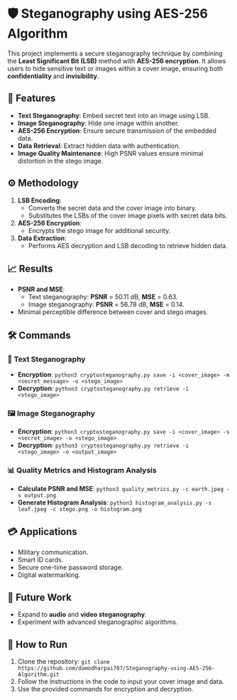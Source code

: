 # 🛡️ Steganography using AES-256 Algorithm

This project implements a secure steganography technique by combining the **Least Significant Bit (LSB)** method with **AES-256 encryption**. It allows users to hide sensitive text or images within a cover image, ensuring both **confidentiality** and **invisibility**.

## 🔐 Features
- **Text Steganography**: Embed secret text into an image using LSB.
- **Image Steganography**: Hide one image within another.
- **AES-256 Encryption**: Ensure secure transmission of the embedded data.
- **Data Retrieval**: Extract hidden data with authentication.
- **Image Quality Maintenance**: High PSNR values ensure minimal distortion in the stego image.

## ⚙️ Methodology
1. **LSB Encoding**:
   - Converts the secret data and the cover image into binary.
   - Substitutes the LSBs of the cover image pixels with secret data bits.
2. **AES-256 Encryption**:
   - Encrypts the stego image for additional security.
3. **Data Extraction**:
   - Performs AES decryption and LSB decoding to retrieve hidden data.

## 📈 Results
- **PSNR and MSE**:
  - Text steganography: **PSNR** = 50.11 dB, **MSE** = 0.63.
  - Image steganography: **PSNR** = 56.78 dB, **MSE** = 0.14.
- Minimal perceptible difference between cover and stego images.

## 🛠️ Commands
### 📝 Text Steganography
- **Encryption**: `python3 cryptosteganography.py save -i <cover_image> -m <secret_message> -o <stego_image>`
- **Decryption**: `python3 cryptosteganography.py retrieve -i <stego_image>`

### 🖼️ Image Steganography
- **Encryption**: `python3 cryptosteganography.py save -i <cover_image> -s <secret_image> -o <stego_image>`
- **Decryption**: `python3 cryptosteganography.py retrieve -i <stego_image> -o <output_image>`

### 📊 Quality Metrics and Histogram Analysis
- **Calculate PSNR and MSE**: `python3 quality_metrics.py -c earth.jpeg -s output.png`
- **Generate Histogram Analysis**: `python3 histogram_analysis.py -s leaf.jpeg -c stego.png -o histogram.png`

## 💳 Applications
- Military communication.
- Smart ID cards.
- Secure one-time password storage.
- Digital watermarking.

## 🚀 Future Work
- Expand to **audio** and **video steganography**.
- Experiment with advanced steganographic algorithms.

## 📖 How to Run
1. Clone the repository: `git clone https://github.com/damodharpai707/Steganography-using-AES-256-Algorithm.git`
2. Follow the instructions in the code to input your cover image and data.
3. Use the provided commands for encryption and decryption.
